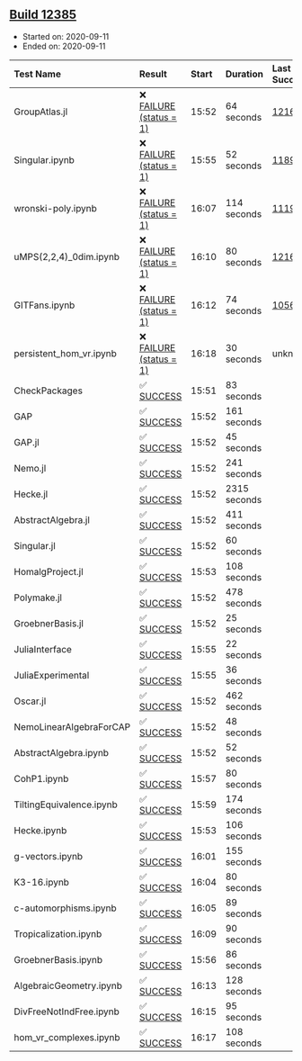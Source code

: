 ## [Build 12385](https://oscarci.mathematik.uni-kl.de/job/oscar/12385/)

* Started on: 2020-09-11
* Ended on: 2020-09-11

| Test Name    | Result | Start | Duration | Last Success | First Failure |
|:-------------|:-------|:------|:---------|:-------------|:--------------|
| GroupAtlas.jl | ❌ [FAILURE (status = 1)](https://oscarci.mathematik.uni-kl.de/job/oscar/12385/artifact/logs/build-12385/GroupAtlas.jl.log) | 15:52 | 64 seconds | [12167](https://oscarci.mathematik.uni-kl.de/job/oscar/12167/) | [12168](https://oscarci.mathematik.uni-kl.de/job/oscar/12168/) |
| Singular.ipynb | ❌ [FAILURE (status = 1)](https://oscarci.mathematik.uni-kl.de/job/oscar/12385/artifact/logs/build-12385/Singular.ipynb.log) | 15:55 | 52 seconds | [11893](https://oscarci.mathematik.uni-kl.de/job/oscar/11893/) | [11894](https://oscarci.mathematik.uni-kl.de/job/oscar/11894/) |
| wronski-poly.ipynb | ❌ [FAILURE (status = 1)](https://oscarci.mathematik.uni-kl.de/job/oscar/12385/artifact/logs/build-12385/wronski-poly.ipynb.log) | 16:07 | 114 seconds | [11192](https://oscarci.mathematik.uni-kl.de/job/oscar/11192/) | [11193](https://oscarci.mathematik.uni-kl.de/job/oscar/11193/) |
| uMPS(2,2,4)_0dim.ipynb | ❌ [FAILURE (status = 1)](https://oscarci.mathematik.uni-kl.de/job/oscar/12385/artifact/logs/build-12385/uMPS-2-2-4-_0dim.ipynb.log) | 16:10 | 80 seconds | [12167](https://oscarci.mathematik.uni-kl.de/job/oscar/12167/) | [12168](https://oscarci.mathematik.uni-kl.de/job/oscar/12168/) |
| GITFans.ipynb | ❌ [FAILURE (status = 1)](https://oscarci.mathematik.uni-kl.de/job/oscar/12385/artifact/logs/build-12385/GITFans.ipynb.log) | 16:12 | 74 seconds | [10566](https://oscarci.mathematik.uni-kl.de/job/oscar/10566/) | [10567](https://oscarci.mathematik.uni-kl.de/job/oscar/10567/) |
| persistent_hom_vr.ipynb | ❌ [FAILURE (status = 1)](https://oscarci.mathematik.uni-kl.de/job/oscar/12385/artifact/logs/build-12385/persistent_hom_vr.ipynb.log) | 16:18 | 30 seconds | unknown | unknown |
| CheckPackages | ✅ [SUCCESS](https://oscarci.mathematik.uni-kl.de/job/oscar/12385/artifact/logs/build-12385/CheckPackages.log) | 15:51 | 83 seconds |  |  |
| GAP | ✅ [SUCCESS](https://oscarci.mathematik.uni-kl.de/job/oscar/12385/artifact/logs/build-12385/GAP.log) | 15:52 | 161 seconds |  |  |
| GAP.jl | ✅ [SUCCESS](https://oscarci.mathematik.uni-kl.de/job/oscar/12385/artifact/logs/build-12385/GAP.jl.log) | 15:52 | 45 seconds |  |  |
| Nemo.jl | ✅ [SUCCESS](https://oscarci.mathematik.uni-kl.de/job/oscar/12385/artifact/logs/build-12385/Nemo.jl.log) | 15:52 | 241 seconds |  |  |
| Hecke.jl | ✅ [SUCCESS](https://oscarci.mathematik.uni-kl.de/job/oscar/12385/artifact/logs/build-12385/Hecke.jl.log) | 15:52 | 2315 seconds |  |  |
| AbstractAlgebra.jl | ✅ [SUCCESS](https://oscarci.mathematik.uni-kl.de/job/oscar/12385/artifact/logs/build-12385/AbstractAlgebra.jl.log) | 15:52 | 411 seconds |  |  |
| Singular.jl | ✅ [SUCCESS](https://oscarci.mathematik.uni-kl.de/job/oscar/12385/artifact/logs/build-12385/Singular.jl.log) | 15:52 | 60 seconds |  |  |
| HomalgProject.jl | ✅ [SUCCESS](https://oscarci.mathematik.uni-kl.de/job/oscar/12385/artifact/logs/build-12385/HomalgProject.jl.log) | 15:53 | 108 seconds |  |  |
| Polymake.jl | ✅ [SUCCESS](https://oscarci.mathematik.uni-kl.de/job/oscar/12385/artifact/logs/build-12385/Polymake.jl.log) | 15:52 | 478 seconds |  |  |
| GroebnerBasis.jl | ✅ [SUCCESS](https://oscarci.mathematik.uni-kl.de/job/oscar/12385/artifact/logs/build-12385/GroebnerBasis.jl.log) | 15:52 | 25 seconds |  |  |
| JuliaInterface | ✅ [SUCCESS](https://oscarci.mathematik.uni-kl.de/job/oscar/12385/artifact/logs/build-12385/JuliaInterface.log) | 15:55 | 22 seconds |  |  |
| JuliaExperimental | ✅ [SUCCESS](https://oscarci.mathematik.uni-kl.de/job/oscar/12385/artifact/logs/build-12385/JuliaExperimental.log) | 15:55 | 36 seconds |  |  |
| Oscar.jl | ✅ [SUCCESS](https://oscarci.mathematik.uni-kl.de/job/oscar/12385/artifact/logs/build-12385/Oscar.jl.log) | 15:52 | 462 seconds |  |  |
| NemoLinearAlgebraForCAP | ✅ [SUCCESS](https://oscarci.mathematik.uni-kl.de/job/oscar/12385/artifact/logs/build-12385/NemoLinearAlgebraForCAP.log) | 15:52 | 48 seconds |  |  |
| AbstractAlgebra.ipynb | ✅ [SUCCESS](https://oscarci.mathematik.uni-kl.de/job/oscar/12385/artifact/logs/build-12385/AbstractAlgebra.ipynb.log) | 15:52 | 52 seconds |  |  |
| CohP1.ipynb | ✅ [SUCCESS](https://oscarci.mathematik.uni-kl.de/job/oscar/12385/artifact/logs/build-12385/CohP1.ipynb.log) | 15:57 | 80 seconds |  |  |
| TiltingEquivalence.ipynb | ✅ [SUCCESS](https://oscarci.mathematik.uni-kl.de/job/oscar/12385/artifact/logs/build-12385/TiltingEquivalence.ipynb.log) | 15:59 | 174 seconds |  |  |
| Hecke.ipynb | ✅ [SUCCESS](https://oscarci.mathematik.uni-kl.de/job/oscar/12385/artifact/logs/build-12385/Hecke.ipynb.log) | 15:53 | 106 seconds |  |  |
| g-vectors.ipynb | ✅ [SUCCESS](https://oscarci.mathematik.uni-kl.de/job/oscar/12385/artifact/logs/build-12385/g-vectors.ipynb.log) | 16:01 | 155 seconds |  |  |
| K3-16.ipynb | ✅ [SUCCESS](https://oscarci.mathematik.uni-kl.de/job/oscar/12385/artifact/logs/build-12385/K3-16.ipynb.log) | 16:04 | 80 seconds |  |  |
| c-automorphisms.ipynb | ✅ [SUCCESS](https://oscarci.mathematik.uni-kl.de/job/oscar/12385/artifact/logs/build-12385/c-automorphisms.ipynb.log) | 16:05 | 89 seconds |  |  |
| Tropicalization.ipynb | ✅ [SUCCESS](https://oscarci.mathematik.uni-kl.de/job/oscar/12385/artifact/logs/build-12385/Tropicalization.ipynb.log) | 16:09 | 90 seconds |  |  |
| GroebnerBasis.ipynb | ✅ [SUCCESS](https://oscarci.mathematik.uni-kl.de/job/oscar/12385/artifact/logs/build-12385/GroebnerBasis.ipynb.log) | 15:56 | 86 seconds |  |  |
| AlgebraicGeometry.ipynb | ✅ [SUCCESS](https://oscarci.mathematik.uni-kl.de/job/oscar/12385/artifact/logs/build-12385/AlgebraicGeometry.ipynb.log) | 16:13 | 128 seconds |  |  |
| DivFreeNotIndFree.ipynb | ✅ [SUCCESS](https://oscarci.mathematik.uni-kl.de/job/oscar/12385/artifact/logs/build-12385/DivFreeNotIndFree.ipynb.log) | 16:15 | 95 seconds |  |  |
| hom_vr_complexes.ipynb | ✅ [SUCCESS](https://oscarci.mathematik.uni-kl.de/job/oscar/12385/artifact/logs/build-12385/hom_vr_complexes.ipynb.log) | 16:17 | 108 seconds |  |  |
